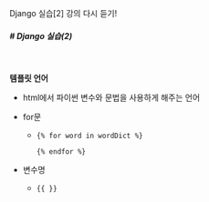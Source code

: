 Django 실습[2] 강의 다시 듣기!

##### # Django 실습(2)
<br>

**템플릿 언어**

* html에서 파이썬 변수와 문법을 사용하게 해주는 언어

* for문

  * `{% for word in wordDict %}`

    `{% endfor %}`

* 변수명

  * `{{ }}`